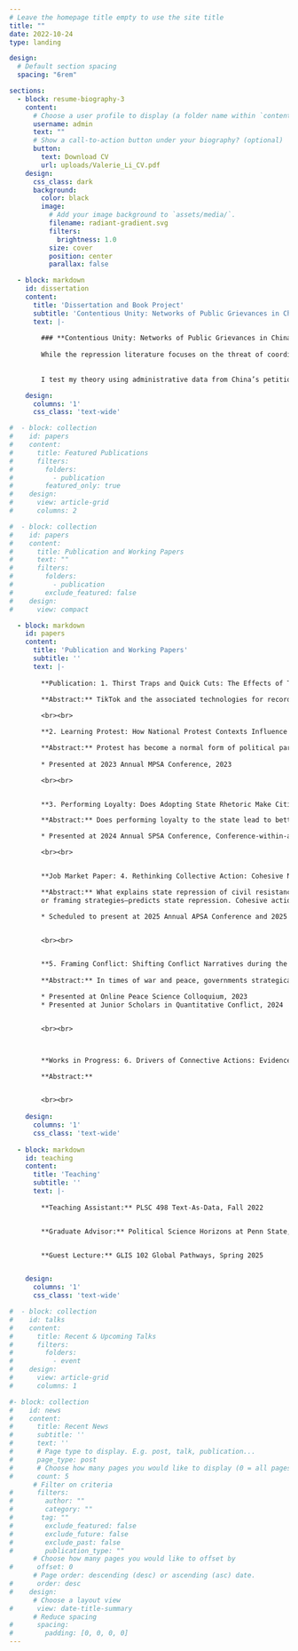 ```yaml
---
# Leave the homepage title empty to use the site title
title: ""
date: 2022-10-24
type: landing

design:
  # Default section spacing
  spacing: "6rem"

sections:
  - block: resume-biography-3
    content:
      # Choose a user profile to display (a folder name within `content/authors/`)
      username: admin
      text: ""
      # Show a call-to-action button under your biography? (optional)
      button:
        text: Download CV
        url: uploads/Valerie_Li_CV.pdf
    design:
      css_class: dark
      background:
        color: black
        image:
          # Add your image background to `assets/media/`.
          filename: radiant-gradient.svg
          filters:
            brightness: 1.0
          size: cover
          position: center
          parallax: false

  - block: markdown
    id: dissertation
    content:
      title: 'Dissertation and Book Project'
      subtitle: 'Contentious Unity: Networks of Public Grievances in China'
      text: |-
        
        ### **Contentious Unity: Networks of Public Grievances in China**
        
        While the repression literature focuses on the threat of coordinated actions against the state, this book project establishes an alternative pathway that explains repression despite low-level participation. It captures the unity of dissident actions where groups act together in similar ways. Ideas become more threatening to the state when they are seen as coordinated, thus identifying a latent grievance. Therefore, I argue that the state is more likely to repress when contentious actions are unified even given low levels of participation or coordination. Furthermore, I argue that aggrieved citizens participate in contentions actions despite the risk of repression, especially when demanding private goods, when the leadership shows tactical competence, and when participants share common demographic attributes. 
        
        
        I test my theory using administrative data from China’s petitioning platform, the Mayor’s Mailbox. The Mayor’s Mailbox is a public forum that allows citizens to register grievances against local government. This data source allows me to identify collective action potential in an authoritarian regime with historically little space for public dissent. Using a novel text reuse detection algorithm, the S-W algorithm, I measure and validate whether two individually submitted petitions contain a high degree of textual alignment and, thus, are suspects of group actions. These dyadic relationships thus form networks of public grievances in China. Empirical chapters of my dissertation find that approximately 13% of all petitions submitted to the Mayor’s Mailbox have at least one connection to another petition. Furthermore, spatial analysis shows local governments tend to make concessions to unified petitions submitted by a group but punish repetitive petitions submitted by an individual. Lastly, survey experiments conducted in Thailand and India also show support for my arguments. 

    design:
      columns: '1'
      css_class: 'text-wide'

#  - block: collection
#    id: papers
#    content:
#      title: Featured Publications
#      filters:
#        folders:
#          - publication
#        featured_only: true
#    design:
#      view: article-grid
#      columns: 2

#  - block: collection
#    id: papers
#    content:
#      title: Publication and Working Papers
#      text: ""
#      filters:
#        folders:
#          - publication
#        exclude_featured: false
#    design:
#      view: compact

  - block: markdown
    id: papers
    content:
      title: 'Publication and Working Papers'
      subtitle: ''
      text: |-
        
        **Publication: 1. Thirst Traps and Quick Cuts: The Effects of TikTok 'Edits' on Evaluations of Politicians**, with Kevin Munger. Forthcoming at _Social Media + Society_. 

        **Abstract:** TikTok and the associated technologies for recording and editing short-form video constitute a large and growing portion of online communication. Previous modalities of social media, including static images and especially text, engendered significant attention to the facticity of the communication: was a statement true or false? Did an event actually take place? For a certain genre of stylized, highly edited short-form video, this is besides the point -- which is to produce a compelling video that portrays a prominent figure in a particular light. We conduct an experiment to evaluate whether "edits" of prominent politicians can change voter perceptions. We find that "thirst trap" edits cause an increase in perceptions of politician attractiveness, and that "badass" edits improve overall evaluations of Donald Trump (but not Joe Biden). Descriptively, we present a distribution of the evaluations of the attractiveness  of Trump, Biden, Bernie Sanders and Robert F. Kennedy Jr ("RFK"), demonstrating significant variation.  
        
        <br><br>

        **2. Learning Protest: How National Protest Contexts Influence Adolescents’ Views of Unconventional Political Participation**, with Lee Ann Banaszak, Shan-Jan Sarah Liu, and Burcin Tamer, Under Review at the _American Journal of Political Science_

        **Abstract:** Protest has become a normal form of political participation in many countries, although the degree to which protest is considered a legitimate form of civic engagement varies both across countries and across individuals within countries. This paper explores how national protest contexts influence adolescents’ protest propensity. Using cross-national surveys of 14-year-olds from 42 democracies, we show that adolescents are more willing to engage in lesser-known forms of peaceful protests than institutionalized, confrontational, or violent activities. Furthermore, using a quasi-experiment of a large protest of the G-20 meeting during the fielding of the 2009 survey in England, we demonstrate that a highly visible protest event can change adolescents’ propensity and attitude towards engaging in protest in the short run. This paper expands our knowledge of how national contexts affect adolescents’ different protest activities, raising implications for how democracies create environments that cultivate and improve civic engagement at a young age.  
        
        * Presented at 2023 Annual MPSA Conference, 2023

        <br><br>


        **3. Performing Loyalty: Does Adopting State Rhetoric Make Citizen’s Demands-making More Successful?”** 

        **Abstract:** Does performing loyalty to the state lead to better outcomes for citizens under authoritarian rule? Existing literature on civil resistance in authoritarian regimes implicitly assumes that when citizens adopt the language of the state in their claims-making, they increase their chances of success. However, using text data from China’s Mayor’s Mailbox—a digital petition platform through which citizens appeal to local leaders—I find adopting state rhetoric leads to worse outcomes. Further analysis reveals that this effect is conditional on the level of political threat. When demands are more threatening, state rhetoric becomes more effective. An online survey experiment in India supports the behavioral mechanisms uncovered in the observational data. These findings contribute to our understanding of everyday resistance under authoritarianism. Performing loyalty not only imposes costs but may also radicalize individuals following failed engagements with the state, thereby contributing to explaining autocratic instability and democratization.

        * Presented at 2024 Annual SPSA Conference, Conference-within-a-Conference:“The Politics of Authoritarian Regimes”

        <br><br>


        **Job Market Paper: 4. Rethinking Collective Action: Cohesive Networks of Public Complaints in Authoritarian China**

        **Abstract:** What explains state repression of civil resistance with low-level participation? This paper argues that “cohesion” in contentious behaviors—agreement on demand goals
        or framing strategies—predicts state repression. Cohesive actions can emerge through collective efforts, imitation of others, or repeated behaviors by a single actor. Even without a large crowd, cohesive demands pose a threat to the state by disseminating a coherent political message about shared societal grievances. Using text data on online public complaints from China (N=135,147), I employ a text reuse detection method to identify cohesive networks of public complaints. Spatial analysis results demonstrate that engaging in cohesive actions reduces the likelihood of state concessions for a persistent single actor, but increases the likelihood of concession for group actors. This paper advances the study of contentious politics by moving beyond protest participation and revealing the prevalence and consequences of cohesive contentious behaviors in autocracies.

        * Scheduled to present at 2025 Annual APSA Conference and 2025 Fall Chinese Politics Research in Progress 


        <br><br>


        **5. Framing Conflict: Shifting Conflict Narratives during the Troubles in Northern Ireland**, with Cyanne E. Loyle
        
        **Abstract:** In times of war and peace, governments strategically use rhetoric to generate support for their policies and actions. Particularly in times of conflict, governments rally the troops and their country behind their war policies through the way they speak about and frame their actions. While scholars have long recognized the importance of rhetoric in politics, issue frames have been notoriously hard to measure. Recent methodological developments in natural language processing allow for new data to be brought to bear on the topic of how issues are framed. Furthermore, these innovations allow for new theoretical advances in how and why frame shifts occur. Using these techniques, we examine the concept of dynamic issue framing in the case of the thirty-year civil war in Northern Ireland. We identify the dominant conflict frames propagated by the British government and study the conditions under which these frames shift overtime. How governments talk about a conflict matters for its policies as well as public support for its actions. Through understanding how the British government framed its engagement in Northern Ireland we can learn more about the politics of issue framing in democracies at war and beyond.

        * Presented at Online Peace Science Colloquium, 2023
        * Presented at Junior Scholars in Quantitative Conflict, 2024


        <br><br>



        **Works in Progress: 6. Drivers of Connective Actions: Evidence from Two Survey Experiments" 

        **Abstract:** 


        <br><br>
        
    design:
      columns: '1'
      css_class: 'text-wide'
  
  - block: markdown
    id: teaching
    content:
      title: 'Teaching'
      subtitle: ''
      text: |-
        
        **Teaching Assistant:** PLSC 498 Text-As-Data, Fall 2022


        **Graduate Advisor:** Political Science Horizons at Penn State, Fall 2022


        **Guest Lecture:** GLIS 102 Global Pathways, Spring 2025


    design:
      columns: '1'
      css_class: 'text-wide'

#  - block: collection
#    id: talks
#    content:
#      title: Recent & Upcoming Talks
#      filters:
#        folders:
#          - event
#    design:
#      view: article-grid
#      columns: 1

#- block: collection
#    id: news
#    content:
#      title: Recent News
#      subtitle: ''
#      text: ''
#      # Page type to display. E.g. post, talk, publication...
#      page_type: post
#      # Choose how many pages you would like to display (0 = all pages)
#      count: 5
      # Filter on criteria
#      filters:
#        author: ""
#        category: ""
#       tag: ""
#        exclude_featured: false
#        exclude_future: false
#        exclude_past: false
#        publication_type: ""
      # Choose how many pages you would like to offset by
#      offset: 0
      # Page order: descending (desc) or ascending (asc) date.
#      order: desc
#    design:
      # Choose a layout view
#      view: date-title-summary
      # Reduce spacing
#      spacing:
#        padding: [0, 0, 0, 0]
---
```

